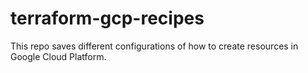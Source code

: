 # terraform-gcp-recipes
This repo saves different configurations of how to create resources in Google Cloud Platform.
